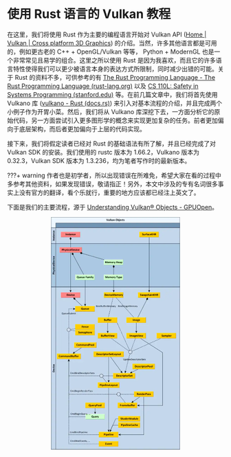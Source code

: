 # 使用 Rust 语言的 Vulkan 教程

在这里，我们将使用 Rust 作为主要的编程语言开始对 Vulkan API ([Home | Vulkan | Cross platform 3D Graphics](https://www.vulkan.org/)) 的介绍。当然，许多其他语言都是可用的，例如更古老的 C++ + OpenGL/Vulkan 等等， Python + ModernGL 也是一个非常常见且易学的组合。这里之所以使用 Rust 是因为我喜欢，而且它的许多语言特性使得我们可以更少被语言本身的表达方式所限制，同时减少出错的可能。关于 Rust 的资料不多，可供参考的有 [The Rust Programming Language - The Rust Programming Language (rust-lang.org)](https://doc.rust-lang.org/book/title-page.html) 以及 [CS 110L: Safety in Systems Programming (stanford.edu)](https://web.stanford.edu/class/cs110l/) 等。在前几篇文章中，我们将首先使用 Vulkano 库 ([vulkano - Rust (docs.rs)](https://docs.rs/vulkano/0.32.3/vulkano/index.html)) 来引入对基本流程的介绍，并且完成两个小例子作为开胃小菜。然后，我们将从 Vulkano 库深挖下去，一方面分析它的原始代码，另一方面尝试引入更多图形学的概念来实现更加复杂的任务。前者更加偏向于底层架构，而后者更加偏向于上层的代码实现。

接下来，我们将假定读者已经对 Rust 的基础语法有所了解，并且已经完成了对 Vulkan SDK 的安装。我们使用的 rustc 版本为 1.66.2，Vulkano 版本为 0.32.3，Vulkan SDK 版本为 1.3.236，均为笔者写作时的最新版本。

???+ warning 
    作者也是初学者，所以出现错误在所难免，希望大家在看的过程中多参考其他资料，如果发现错误，敬请指正！另外，本文中涉及的专有名词很多事实上没有官方的翻译，看个乐就行，重要的地方应该都已经注上英文了。

下面是我们的主要流程，源于 [Understanding Vulkan® Objects - GPUOpen](https://gpuopen.com/learn/understanding-vulkan-objects/)。

<p align="center"><img src="overview_full.png" width="300" /></p>